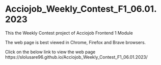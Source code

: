 # Acciojob_Weekly_Contest_F1_06.01.2023
This the Weekly Contest project of Acciojob Frontend 1 Module
<p>The web page is best viewed in Chrome, Firefox and Brave browsers.</p>
<p>Click on the below link to view the web page<br>https://slolusare96.github.io/Acciojob_Weekly_Contest_F1_06.01.2023/</p>

